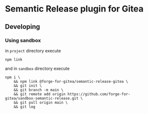 # Semantic Release plugin for Gitea

## Developing

### Using sandbox

in `project` directory execute
```shell
npm link
```

and in `sandbox` directory execute
```shell
npm i \
    && npm link @forge-for-gitea/semantic-release-gitea \
    && git init \
    && git branch -m main \
    && git remote add origin https://github.com/forge-for-gitea/sandbox-semantic-release.git \
    && git pull origin main \
    && git log 
```

